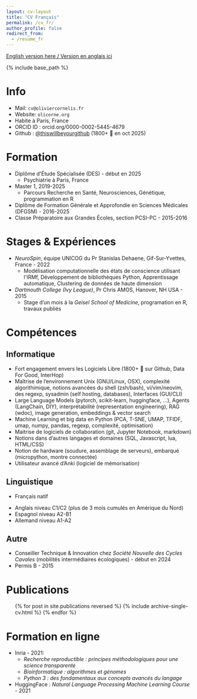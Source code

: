 ```yaml
---
layout: cv-layout
title: "CV Français"
permalink: /cv_fr/
author_profile: false
redirect_from:
  - /resume_fr
---
```


<p class="no-print"><a href="../cv">English version here / Version en anglais ici</a></p>

{% include base_path %}

# Info
* Mail: `cv@oliviercornelis.fr`
* Website: `olicorne.org`
* Habite à Paris, France
* ORCID ID : orcid.org/0000-0002-5445-4679
* Github : [@thiswillbeyourgithub](https://thiswillbeyourgithub.github.io/) (1800+ :stars: en oct 2025)



# Formation
* Diplôme d'Étude Spécialisée (DES) - début en 2025
    * Psychiatrie à Paris, France
* Master 1, 2019-2025
    * Parcours Recherche en Santé, Neurosciences, Génétique, programmation en R
* Diplôme de Formation Générale et Approfondie en Sciences Médicales (DFGSM) - 2016-2025
* Classe Préparatoire aux Grandes Écoles, section PCSI-PC - 2015-2016



# Stages & Expériences
* *NeuroSpin*, équipe UNICOG du Pr Stanislas Dehaene, Gif-Sur-Yvettes, France - 2022
    * Modélisation computationnelle des états de conscience utilisant l'IRMf, Développement de bibliothèques Python, Apprentissage automatique, Clustering de données de haute dimension
* *Dartmouth College (Ivy League)*, Pr Chris AMOS, Hanover, NH USA - 2015
    * Stage d’un mois à la *Geisel School of Medicine*, programation en R, travaux publiés


# Compétences
## Informatique
* Fort engagement envers les Logiciels Libre (1800+ :stars: sur Github, Data For Good, InterHop)
* Maîtrise de l’environnement Unix (GNU/Linux, OSX), complexité algorithimique, notions avancées du shell (zsh/bash), vi/vim/neovim, des regexp, sysadmin (self hosting, databases), Interfaces (GUI/CLI)
* Large Language Models (pytorch, scikit-learn, huggingface, ...), Agents (LangChain, DIY), interprétabilité (representation engineering), RAG (wdoc), image generation, embeddings & vector search
* Machine Learning et big data en Python (PCA, T-SNE, UMAP, TFIDF, umap, numpy, pandas, regexp, complexité, optimisation)
* Maitrise de logiciels de collaboration (git, Jupyter Notebook, markdown)
* Notions dans d’autres langages et domaines (SQL, Javascript, lua, HTML/CSS)
* Notion de hardware (soudure, assemblage de serveurs), embarqué (micropython, montre connectée)
* Utilisateur avancé d’Anki (logiciel de mémorisation)

## Linguistique
- Français natif
* Anglais niveau C1/C2 (plus de 3 mois cumulés en Amérique du Nord)
* Espagnol niveau A2-B1
* Allemand niveau A1-A2

## Autre
* Conseiller Technique & Innovation chez *Société Nouvelle des Cycles Cavales* (mobilités intermédiaires écologiques) - début en 2024
* Permis B - 2015

# Publications
  <ul>{% for post in site.publications reversed %}
    {% include archive-single-cv.html %}
  {% endfor %}</ul>

# Formation en ligne
* Inria - 2021:
    * *Recherche reproductible : principes méthodologiques pour une science transparente*
    * *Bioinformatique : algorithmes et génomes*
    * *Python 3 : des fondamentaux aux concepts avancés du langage*
* HuggingFace : *Natural Language Processing Machine Learning Course* - 2021

